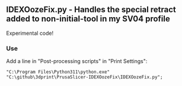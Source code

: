 ## IDEXOozeFix.py - Handles the special retract added to non-initial-tool in my SV04 profile

Experimental code!

### Use

Add a line in "Post-processing scripts" in "Print Settings":

```
"C:\Program Files\Python311\python.exe" "C:\github\3dprint\PrusaSlicer-IDEXOozeFix\IDEXOozeFix.py";
```
